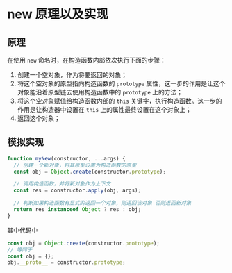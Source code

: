 # new 原理以及实现

## 原理

在使用 `new` 命名时，在构造函数内部依次执行下面的步骤：

1. 创建一个空对象，作为将要返回的对象；
2. 将这个空对象的原型指向构造函数的 `prototype` 属性，这一步的作用是让这个对象能沿着原型链去使用构造函数中的 `prototype` 上的方法；
3. 将这个空对象赋值给构造函数内部的 `this` 关键字，执行构造函数。这一步的作用是让构造器中设置在 `this` 上的属性最终设置在这个对象上；
4. 返回这个对象；

## 模拟实现

```js
function myNew(constructor, ...args) {
  // 创建一个新对象，将其原型设置为构造函数的原型
  const obj = Object.create(constructor.prototype);

  // 调用构造函数，并将新对象作为上下文
  const res = constructor.apply(obj, args);

  // 判断如果构造函数有显式的返回一个对象，则返回该对象 否则返回新对象
  return res instanceof Object ? res : obj;
}
```

其中代码中

```js
const obj = Object.create(constructor.prototype);
// 等同于
const obj = {};
obj.__proto__ = constructor.prototype;
```
